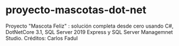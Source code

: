# proyecto-mascotas-dot-net
Proyecto "Mascota Feliz" : solución completa desde cero usando C#, DotNetCore 3.1, SQL Server 2019 Express y SQL Server Managemnet Studio. Créditos: Carlos Fadul
